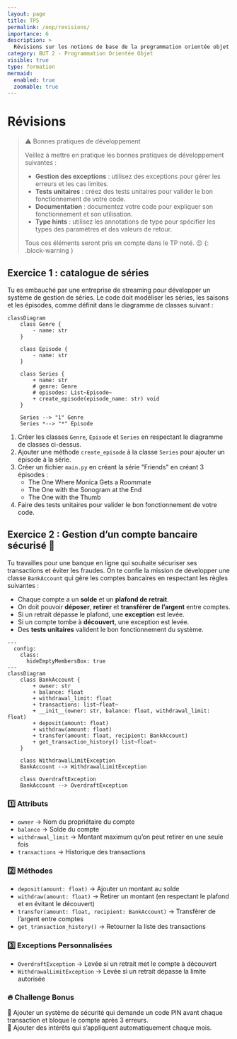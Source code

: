 ```yaml
---
layout: page
title: TP5
permalink: /oop/revisions/
importance: 6
description: >
  Révisions sur les notions de base de la programmation orientée objet
category: BUT 2 - Programmation Orientée Objet
visible: true
type: formation
mermaid:
  enabled: true
  zoomable: true
---
```


# Révisions

> :warning: Bonnes pratiques de développement
>
> Veillez à mettre en pratique les bonnes pratiques de développement suivantes :
> - **Gestion des exceptions** : utilisez des exceptions pour gérer les erreurs et les cas limites.
> - **Tests unitaires** : créez des tests unitaires pour valider le bon fonctionnement de votre code.
> - **Documentation** : documentez votre code pour expliquer son fonctionnement et son utilisation.
> - **Type hints** : utilisez les annotations de type pour spécifier les types des paramètres et des valeurs de retour.
>
> Tous ces éléments seront pris en compte dans le TP noté. :wink:
{: .block-warning }

## Exercice 1 : catalogue de séries

Tu es embauché par une entreprise de streaming pour développer un système de gestion de séries. Le code doit modéliser les séries, les saisons et les épisodes, comme définit dans le diagramme de classes suivant :

```mermaid
classDiagram
    class Genre {
        - name: str
    }
    
    class Episode {
        - name: str
    }
    
    class Series {
        + name: str
        # genre: Genre
        # episodes: List~Episode~
        + create_episode(episode_name: str) void
    }
    
    Series --> "1" Genre
    Series *--> "*" Episode
```


1. Créer les classes `Genre`, `Episode` et `Series` en respectant le diagramme de classes ci-dessus.
2. Ajouter une méthode `create_episode` à la classe `Series` pour ajouter un épisode à la série.
3. Créer un fichier `main.py` en créant la série "Friends" en créant 3 épisodes :
   - The One Where Monica Gets a Roommate
   - The One with the Sonogram at the End
   - The One with the Thumb
4. Faire des tests unitaires pour valider le bon fonctionnement de votre code.

## Exercice 2 : Gestion d’un compte bancaire sécurisé 🏦

Tu travailles pour une banque en ligne qui souhaite sécuriser ses transactions et éviter les fraudes. On te confie la mission de développer une classe `BankAccount` qui gère les comptes bancaires en respectant les règles suivantes :  

- Chaque compte a un **solde** et un **plafond de retrait**.  
- On doit pouvoir **déposer**, **retirer** et **transférer de l’argent** entre comptes.  
- Si un retrait dépasse le plafond, une **exception** est levée.  
- Si un compte tombe à **découvert**, une exception est levée.  
- Des **tests unitaires** valident le bon fonctionnement du système.

```mermaid
---
  config:
    class:
      hideEmptyMembersBox: true
---
classDiagram
    class BankAccount {
        + owner: str
        + balance: float
        + withdrawal_limit: float
        + transactions: list~float~ 
        + __init__(owner: str, balance: float, withdrawal_limit: float)
        + deposit(amount: float)
        + withdraw(amount: float)
        + transfer(amount: float, recipient: BankAccount)
        + get_transaction_history() list~float~ 
    }

    class WithdrawalLimitException
    BankAccount --> WithdrawalLimitException

    class OverdraftException
    BankAccount --> OverdraftException
```

### 1️⃣ Attributs
- `owner` → Nom du propriétaire du compte  
- `balance` → Solde du compte  
- `withdrawal_limit` → Montant maximum qu’on peut retirer en une seule fois  
- `transactions` → Historique des transactions  

### 2️⃣ Méthodes
- `deposit(amount: float)` → Ajouter un montant au solde  
- `withdraw(amount: float)` → Retirer un montant (en respectant le plafond et en évitant le découvert)  
- `transfer(amount: float, recipient: BankAccount)` → Transférer de l’argent entre comptes  
- `get_transaction_history()` → Retourner la liste des transactions  

### 3️⃣ Exceptions Personnalisées  
- `OverdraftException` → Levée si un retrait met le compte à découvert  
- `WithdrawalLimitException` → Levée si un retrait dépasse la limite autorisée  

### 🔥 Challenge Bonus  
🔹 Ajouter un système de sécurité qui demande un code PIN avant chaque transaction et bloque le compte après 3 erreurs.  
🔹 Ajouter des intérêts qui s’appliquent automatiquement chaque mois.  

<!--

## Exercice 3 : L’Académie des Jedi 🛡️  

### 🎯 Objectifs

Bienvenue à **l’Académie des Jedi**, où de jeunes Padawans apprennent à maîtriser la force sous la guidance de leur Maître Jedi. Chaque Jedi possède des compétences uniques et doit gérer son énergie pour utiliser la Force. Cependant, certains pouvoirs sont immuables et ne peuvent pas être modifiés une fois définis !  

Tu devras utiliser :  
✅ **Héritage** → Pour gérer les Jedi et Sith  
✅ **Associations** → Pour lier un Padawan à son Maître Jedi  
✅ **Décorateurs** → Pour limiter l’usage de la Force et marquer certains pouvoirs comme **final**  
✅ **Exceptions** → Pour gérer l’épuisement de la Force  
✅ **Tests unitaires** → Pour s’assurer du bon fonctionnement  


```mermaid
classDiagram
    class Jedi {
        - name: str
        - force: int
        + use_force() str
        + meditate() str
    }

    class Sith {
        + dark_power: str
        + use_dark_power() str
    }

    class JediMaster {
        - name: str
        + train(jedi: Jedi) str
    }

    Jedi <|-- Sith
    JediMaster o-- Jedi
```

### 🔥 Challenge Bonus
🔹 Ajoute un autre Sith qui a un pouvoir différent du Côté Obscur.  
🔹 Crée un duel entre deux Sith ou un Sith contre un Jedi.  
🔹 Ajoute une régénération automatique après un certain temps.

-->